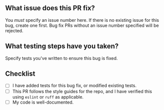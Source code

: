 ## What issue does this PR fix?

You *must* specify an issue number here. If there is no existing issue for this bug, create one first. Bug fix PRs without an issue number specified will be rejected.

## What testing steps have you taken?

Specify tests you've written to ensure this bug is fixed.

## Checklist

- [ ] I have added tests for this bug fix, or modified existing tests.
- [ ] This PR follows the style guides for the repo, and I have verified this using `eslint` or `ruff` as applicable.
- [ ] My code is well-documented.
